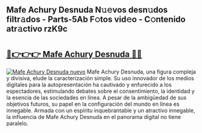 ## Mafe Achury Desnuda N𝚞𝚎vos desn𝚞dos filtr𝚊dos - Parts-5Ab F𝚘tos vid𝚎o - C𝚘ntenido atr𝚊ctivo rzK9c

# <h2><a href="http://mb0qk4u.tromn.icu/?c=Mafe+Achury+Desnuda">🔗👉👉👉 Mafe Achury Desnuda 🔗🔗</a></h2>

[![Mafe Achury Desnuda nuevo](https://i.imgur.com/pEAQMta.gif)](http://mb0qk4u.tromn.icu/?c=Mafe+Achury+Desnuda)
Mafe Achury Desnuda, una figura compleja y divisiva, elude la caracterización simple. Su uso innovador de los medios digitales para la autopresentación ha cautivado y enfurecido a los espectadores, estimulando debates sobre el consentimiento, la identidad y la esencia de las sociedades en línea. A pesar de la ambigüedad de sus objetivos futuros, su papel en la configuración del mundo en línea es innegable. Armada con un espíritu inquebrantable y un atractivo innegable, la influencia de Mafe Achury Desnuda en el panorama digital no tiene paralelo.
